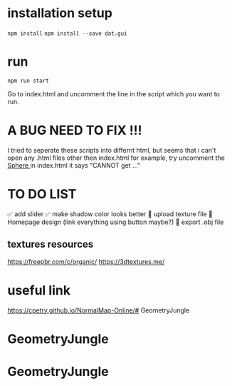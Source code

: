 # installation setup
`npm install`
`npm install --save dat.gui`

# run
`npm run start`

Go to index.html and uncomment the line in the script which you want to run.

# A BUG NEED TO FIX !!!
I tried to seperate these scripts into differnt html, but seems that i can't open any .html files other then index.html
for example, try uncomment the 
<a href="./src/sphere_with_waves.html" > Sphere </a>
in index.html
it says "CANNOT get ..."


# TO DO LIST
✅ add slider
✅ make shadow color looks better
🤔 upload texture file
🤔 Homepage design (link everything using button maybe?)
🤔 export .obj file


## textures resources

https://freepbr.com/c/organic/
https://3dtextures.me/


# useful link

https://cpetry.github.io/NormalMap-Online/# GeometryJungle
# GeometryJungle
# GeometryJungle
